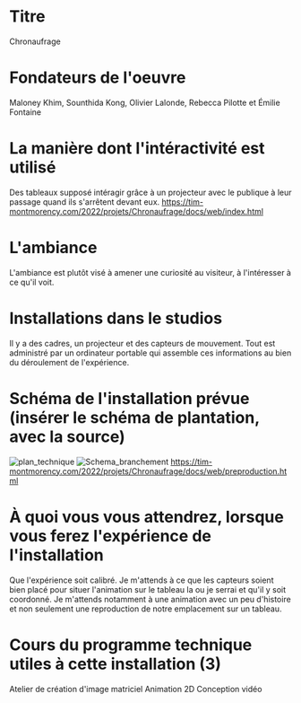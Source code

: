 # Titre
Chronaufrage

# Fondateurs de l'oeuvre
Maloney Khim, Sounthida Kong, Olivier Lalonde, Rebecca Pilotte et Émilie Fontaine

# La manière dont l'intéractivité est utilisé
Des tableaux supposé intéragir grâce à un projecteur avec le publique à leur passage quand ils s'arrêtent devant eux.
https://tim-montmorency.com/2022/projets/Chronaufrage/docs/web/index.html

# L'ambiance
L'ambiance est plutôt visé à amener une curiosité au visiteur, à l'intéresser à ce qu'il voit.

# Installations dans le studios 
Il y a des cadres, un projecteur et des capteurs de mouvement. Tout est administré par un ordinateur portable qui assemble ces informations au bien du déroulement de l'expérience.

# Schéma de l'installation prévue (insérer le schéma de plantation, avec la source)
![plan_technique](https://user-images.githubusercontent.com/89608287/157371555-15da81b1-06fa-46cf-9470-7f76cb5c8705.png)
![Schema_branchement](https://user-images.githubusercontent.com/89608287/157371565-e2e3a297-1824-4881-8138-6f47e334f34e.png)
https://tim-montmorency.com/2022/projets/Chronaufrage/docs/web/preproduction.html


# À quoi vous vous attendrez, lorsque vous ferez l'expérience de l'installation
Que l'expérience soit calibré. Je m'attends à ce que les capteurs soient bien placé pour situer l'animation sur le tableau la ou je serrai et qu'il y soit coordonné. Je m'attends notamment à une animation avec un peu d'histoire et non seulement une reproduction de notre emplacement sur un tableau.

# Cours du programme technique utiles à cette installation (3)
Atelier de création d'image matriciel
Animation 2D
Conception vidéo
